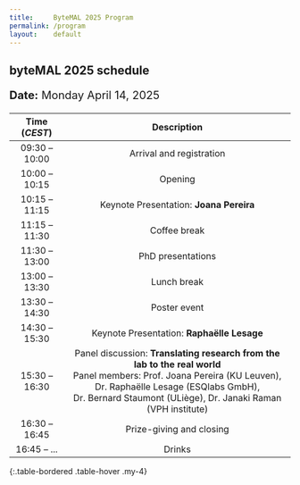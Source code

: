 ```yaml
---
title:     ByteMAL 2025 Program
permalink: /program
layout:    default
---
```


<h2><b>byteMAL 2025 schedule</b></h2> 
<p style = "font-size:20px"><b>Date:</b> Monday April 14, 2025</p>

| Time (*CEST*) | Description |
| :-----------: | :---------: |
| 09:30 – 10:00 | Arrival and registration |
| 10:00 – 10:15 | Opening |
| 10:15 – 11:15 | Keynote Presentation: **Joana Pereira** |
| 11:15 – 11:30 | Coffee break |
| 11:30 – 13:00 | PhD presentations |
| 13:00 – 13:30 | Lunch break |
| 13:30 – 14:30 | Poster event |
| 14:30 – 15:30 | Keynote Presentation: **Raphaëlle Lesage** |
| 15:30 – 16:30 | Panel discussion: **Translating research from the lab to the real world** <br> Panel members: Prof. Joana Pereira (KU Leuven), Dr. Raphaëlle Lesage (ESQlabs GmbH), <br> Dr. Bernard Staumont (ULiège), Dr. Janaki Raman (VPH institute) |
| 16:30 – 16:45 | Prize-giving and closing |
| 16:45 – ... | Drinks |
{:.table-bordered .table-hover .my-4}

